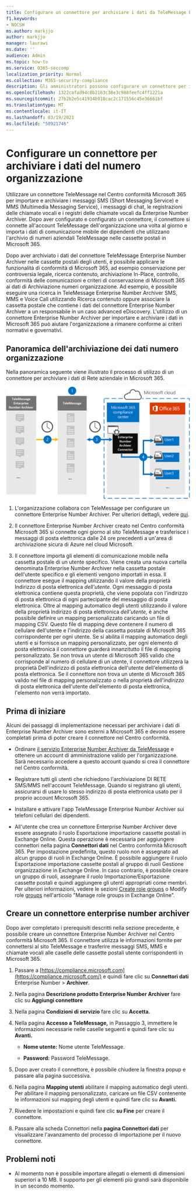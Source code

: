 ```yaml
---
title: Configurare un connettore per archiviare i dati da TeleMessage Enterprise Number Archiver
f1.keywords:
- NOCSH
ms.author: markjjo
author: markjjo
manager: laurawi
ms.date: ''
audience: Admin
ms.topic: how-to
ms.service: O365-seccomp
localization_priority: Normal
ms.collection: M365-security-compliance
description: Gli amministratori possono configurare un connettore per importare e archiviare i dati SMS e MMS da TeleMessage Enterprise Number Archiver. In questo modo è possibile archiviare i dati da origini dati di terze parti in Microsoft 365 in modo da poter utilizzare funzionalità di conformità come il blocco legale, la ricerca di contenuto e i criteri di conservazione per gestire i dati di terze parti dell'organizzazione.
ms.openlocfilehash: 1322cafad94c8b2163c38e3c988feefc4ff1221a
ms.sourcegitcommit: 27b2b2e5c41934b918cac2c171556c45e36661bf
ms.translationtype: MT
ms.contentlocale: it-IT
ms.lasthandoff: 03/19/2021
ms.locfileid: "50921746"
---
```

# <a name="set-up-a-connector-to-archive-enterprise-number-data"></a>Configurare un connettore per archiviare i dati del numero organizzazione

Utilizzare un connettore TeleMessage nel Centro conformità Microsoft 365 per importare e archiviare i messaggi SMS (Short Messaging Service) e MMS (Multimedia Messaging Service), i messaggi di chat, le registrazioni delle chiamate vocali e i registri delle chiamate vocali da Enterprise Number Archiver. Dopo aver configurato e configurato un connettore, il connettore si connette all'account TeleMessage dell'organizzazione una volta al giorno e importa i dati di comunicazione mobile dei dipendenti che utilizzano l'archivio di numeri aziendali TeleMessage nelle cassette postali in Microsoft 365.

Dopo aver archiviato i dati del connettore TeleMessage Enterprise Number Archiver nelle cassette postali degli utenti, è possibile applicare le funzionalità di conformità di Microsoft 365, ad esempio conservazione per controversia legale, ricerca contenuto, archiviazione In-Place, controllo, conformità delle comunicazioni e criteri di conservazione di Microsoft 365 ai dati di Archiviazione numeri organizzazione. Ad esempio, è possibile eseguire una ricerca in TeleMessage Enterprise Number Archiver SMS, MMS e Voice Call utilizzando Ricerca contenuto oppure associare la cassetta postale che contiene i dati del connettore Enterprise Number Archiver a un responsabile in un caso advanced eDiscovery. L'utilizzo di un connettore Enterprise Number Archiver per importare e archiviare i dati in Microsoft 365 può aiutare l'organizzazione a rimanere conforme ai criteri normativi e governativi.

## <a name="overview-of-archiving-enterprise-number-data"></a>Panoramica dell'archiviazione dei dati numero organizzazione

Nella panoramica seguente viene illustrato il processo di utilizzo di un connettore per archiviare i dati di Rete aziendale in Microsoft 365.

![Flusso di lavoro di archiviazione numero organizzazione](../media/EnterpriseNumberConnectorWorkflow.png)

1. L'organizzazione collabora con TeleMessage per configurare un connettore Enterprise Number Archiver. Per ulteriori dettagli, vedere [qui](https://www.telemessage.com/office365-activation-for-enterprise-number-archiver/).

2. Il connettore Enterprise Number Archiver creato nel Centro conformità Microsoft 365 si connette ogni giorno al sito TeleMessage e trasferisce i messaggi di posta elettronica dalle 24 ore precedenti a un'area di archiviazione sicura di Azure nel cloud Microsoft.

3. Il connettore importa gli elementi di comunicazione mobile nella cassetta postale di un utente specifico. Viene creata una nuova cartella denominata Enterprise Number Archiver nella cassetta postale dell'utente specifico e gli elementi vengono importati in essa. Il connettore esegue il mapping utilizzando il valore della proprietà Indirizzo di posta elettronica *dell'utente.* Ogni messaggio di posta elettronica contiene questa proprietà, che viene popolata con l'indirizzo di posta elettronica di ogni partecipante del messaggio di posta elettronica. Oltre al mapping automatico degli utenti utilizzando il valore della proprietà Indirizzo di posta elettronica *dell'utente,* è anche possibile definire un mapping personalizzato caricando un file di mapping CSV. Questo file di mapping deve contenere il numero di cellulare dell'utente e l'indirizzo della cassetta postale di Microsoft 365 corrispondente per ogni utente. Se si abilita il mapping automatico degli utenti e si fornisce un mapping personalizzato, per ogni elemento di posta elettronica il connettore guarderà innanzitutto il file di mapping personalizzato. Se non trova un utente di Microsoft 365 valido che corrisponde al numero di cellulare di un utente, il connettore utilizzerà la proprietà Dell'indirizzo di posta elettronica dell'utente dell'elemento di posta elettronica. Se il connettore non trova un utente di Microsoft 365 valido nel file di mapping personalizzato o nella proprietà *dell'indirizzo* di posta elettronica dell'utente dell'elemento di posta elettronica, l'elemento non verrà importato.

## <a name="before-you-begin"></a>Prima di iniziare

Alcuni dei passaggi di implementazione necessari per archiviare i dati di Enterprise Number Archiver sono esterni a Microsoft 365 e devono essere completati prima di poter creare il connettore nel Centro conformità.

- Ordinare [il servizio Enterprise Number Archiver da TeleMessage](https://www.telemessage.com/mobile-archiver/order-mobile-archiver-for-o365) e ottenere un account di amministrazione valido per l'organizzazione. Sarà necessario accedere a questo account quando si crea il connettore nel Centro conformità.

- Registrare tutti gli utenti che richiedono l'archiviazione DI RETE SMS/MMS nell'account TeleMessage. Quando si registrano gli utenti, assicurarsi di usare lo stesso indirizzo di posta elettronica usato per il proprio account Microsoft 365.

- Installare e attivare l'app TeleMessage Enterprise Number Archiver sui telefoni cellulari dei dipendenti.

- All'utente che crea un connettore Enterprise Number Archiver deve essere assegnato il ruolo Esportazione importazione cassette postali in Exchange Online. Questa operazione è necessaria per aggiungere connettori nella pagina **Connettori dati** nel Centro conformità Microsoft 365. Per impostazione predefinita, questo ruolo non è assegnato ad alcun gruppo di ruoli in Exchange Online. È possibile aggiungere il ruolo Esportazione importazione cassette postali al gruppo di ruoli Gestione organizzazione in Exchange Online. In caso contrario, è possibile creare un gruppo di ruoli, assegnare il ruolo Importazione/Esportazione cassette postali e quindi aggiungere gli utenti appropriati come membri. Per ulteriori informazioni, vedere le sezioni [Create role groups](/Exchange/permissions-exo/role-groups#create-role-groups) o Modify role [groups](/Exchange/permissions-exo/role-groups#modify-role-groups) nell'articolo "Manage role groups in Exchange Online".

## <a name="create-an-enterprise-number-archiver-connector"></a>Creare un connettore enterprise number archiver

Dopo aver completato i prerequisiti descritti nella sezione precedente, è possibile creare un connettore Enterprise Number Archiver nel Centro conformità Microsoft 365. Il connettore utilizza le informazioni fornite per connettersi al sito TeleMessage e trasferire messaggi SMS, MMS e chiamate vocali alle caselle delle cassette postali utente corrispondenti in Microsoft 365.

1. Passare a [https://compliance.microsoft.com](https://compliance.microsoft.com/) e quindi fare clic su **Connettori dati** Enterprise Number \> **Archiver**.

2. Nella pagina **Descrizione prodotto Enterprise Number Archiver** fare clic su **Aggiungi connettore**

3. Nella pagina **Condizioni di servizio** fare clic su **Accetta.**

4. Nella pagina **Accesso a TeleMessage,** in Passaggio 3, immettere le informazioni necessarie nelle caselle seguenti e quindi fare clic su **Avanti.**

   - **Nome utente:** Nome utente TeleMessage.

   - **Password:** Password TeleMessage.

5. Dopo aver creato il connettore, è possibile chiudere la finestra popup e passare alla pagina successiva.

6. Nella pagina **Mapping utenti** abilitare il mapping automatico degli utenti. Per abilitare il mapping personalizzato, caricare un file CSV contenente le informazioni sul mapping degli utenti e quindi fare clic su **Avanti.**

7. Rivedere le impostazioni e quindi fare clic **su Fine** per creare il connettore.

8. Passare alla scheda Connettori nella **pagina Connettori dati** per visualizzare l'avanzamento del processo di importazione per il nuovo connettore.

## <a name="known-issues"></a>Problemi noti

- Al momento non è possibile importare allegati o elementi di dimensioni superiori a 10 MB. Il supporto per gli elementi più grandi sarà disponibile in un secondo momento.